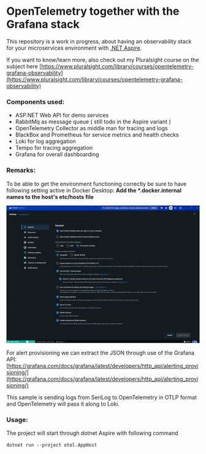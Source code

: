 # OpenTelemetry together with the Grafana stack

This repository is a work in progress, about having an observability stack for your microservices environment with [.NET Aspire](https://github.com/dotnet/aspire).

If you want to know/learn more, also check out my Pluralsight course on the subject here [https://www.pluralsight.com/library/courses/opentelemetry-grafana-observability](https://www.pluralsight.com/library/courses/opentelemetry-grafana-observability)

### Components used:

- ASP.NET Web API for demo services
- RabbitMq as message queue ( still todo in the Aspire variant )
- OpenTelemetry Collector as middle man for tracing and logs
- BlackBox and Prometheus for service metrics and health checks
- Loki for log aggregation
- Tempo for tracing aggregation
- Grafana for overall dashboarding

### Remarks:

To be able to get the environment functioning correctly be sure to have following setting active in Docker Desktop: **Add the \*.docker.internal names to the host's etc/hosts file**

![Docker Desktop](code/images/docker_desktop_settings.png)

For alert provisioning we can extract the JSON through use of the Grafana API: [https://grafana.com/docs/grafana/latest/developers/http_api/alerting_provisioning/](https://grafana.com/docs/grafana/latest/developers/http_api/alerting_provisioning/)

This sample is sending logs from SeriLog to OpenTelemetry in OTLP format and OpenTelemetry will pass it along to Loki.

### Usage:

The project will start through dotnet Aspire with following command

```
dotnet run --project otel.AppHost
```
